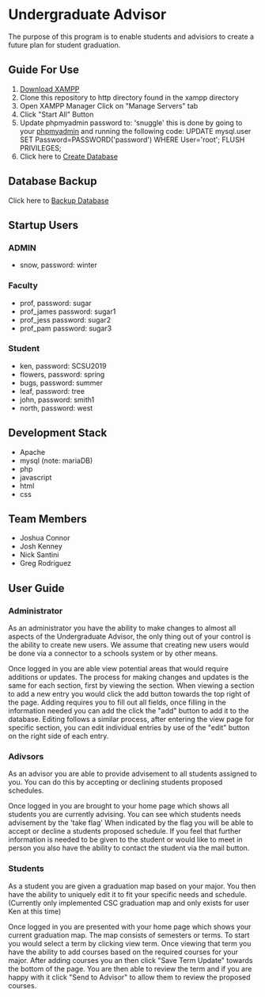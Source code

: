 # Undergraduate Advisor
The purpose of this program is to enable students and advisiors to create a future plan for student graduation.

## Guide For Use
1. [Download XAMPP](https://www.apachefriends.org/download.html)
2. Clone this repository to http directory found in the xampp directory
3. Open XAMPP Manager Click on "Manage Servers" tab
4. Click "Start All" Button
5. Update phpmyadmin password to: 'snuggle' this is done by going to your [phpmyadmin](http://localhost/phpmyadmin) and running the following code: UPDATE mysql.user SET Password=PASSWORD('password') WHERE User='root'; FLUSH PRIVILEGES;
5. Click here to [Create Database](http://localhost/ug-advisor/php/start.php)

## Database Backup
Click here to [Backup Database](http://localhost/ug-advisor/php/backup.php)

## Startup Users

### ADMIN
- snow,  password: winter
### Faculty
- prof,  password: sugar
- prof_james password: sugar1
- prof_jess password: sugar2
- prof_pam password: sugar3
### Student
- ken, password: SCSU2019
- flowers, password: spring
- bugs, password: summer
- leaf, password: tree
- john, password: smith1
- north, password: west

## Development Stack
- Apache
- mysql (note: mariaDB)
- php
- javascript
- html
- css

## Team Members
- Joshua Connor
- Josh Kenney
- Nick Santini
- Greg Rodriguez

## User Guide

### Administrator
As an administrator you have the ability to make changes to almost all aspects of the Undergraduate Advisor, the only thing out of your control is the ability to create new users. We assume that creating new users would be done via a connector to a schools system or by other means.

Once logged in you are able view potential areas that would require additions or updates. The process for making changes and updates is the same for each section, first by viewing the section. When viewing a section to add a new entry you would click the add button towards the top right of the page. Adding requires you to fill out all fields, once filling in the information needed you can add the click the "add" button to add it to the database. Editing follows a similar process, after entering the view page for specific section, you can edit individual entries by use of the "edit" button on the right side of each entry.

### Adivsors
As an advisor you are able to provide advisement to all students assigned to you. You can do this by accepting or declining students proposed schedules.

Once logged in you are brought to your home page which shows all students you are currently advising. You can see which students needs advisement by the 'take flag' When indicated by the flag you will be able to accept or decline a students proposed schedule. If you feel that further information is needed to be given to the student or would like to meet in person you also have the ability to contact the student via the mail button.

### Students
As a student you are given a graduation map based on your major. You then have the ability to uniquely edit it to fit your specific needs and schedule. (Currently only implemented CSC graduation map and only exists for user Ken at this time)

Once logged in you are presented with your home page which shows your current graduation map. The map consists of semesters or terms. To start you would select a term by clicking view term. Once viewing that term you have the ability to add courses based on the required courses for your major. After adding courses you an then click "Save Term Update" towards the bottom of the page. You are then able to review the term and if you are happy with it click "Send to Advisor" to allow them to review the proposed courses.
